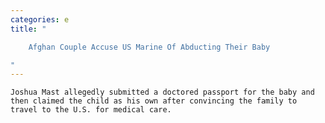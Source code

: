 ```yaml
---
categories: e
title: "

    Afghan Couple Accuse US Marine Of Abducting Their Baby

"
---
```



    Joshua Mast allegedly submitted a doctored passport for the baby and then claimed the child as his own after convincing the family to travel to the U.S. for medical care.

